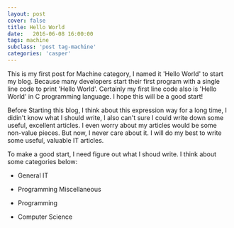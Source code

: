 ```yaml
---
layout: post
cover: false
title: Hello World
date:   2016-06-08 16:00:00
tags: machine
subclass: 'post tag-machine'
categories: 'casper'
---
```


This is my first post for Machine category, I named it 'Hello World' to start my blog. Because many developers start their first program with a single line code to print 'Hello World'. Certainly my first line code also is 'Hello World' in C programming language. I hope this will be a good start!

Before Starting this blog, I think about this expression way for a long time, I didin't know what I should write, I also can't sure I could write down some useful, excellent articles. I even worry about my articles would be some non-value pieces. But now, I never care about it. I will do my best to write some useful, valuable IT articles.

To make a good start, I need figure out what I shoud write. I think about some categories below:

* General IT

* Programming Miscellaneous

* Programming

* Computer Science
